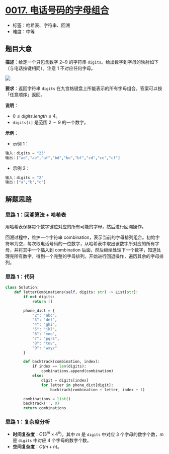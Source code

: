 # [0017. 电话号码的字母组合](https://leetcode.cn/problems/letter-combinations-of-a-phone-number/)

- 标签：哈希表、字符串、回溯
- 难度：中等

## 题目大意

**描述**：给定一个只包含数字 2~9 的字符串 `digits`。给出数字到字母的映射如下（与电话按键相同）。注意 $1$ 不对应任何字母。

![](https://assets.leetcode-cn.com/aliyun-lc-upload/original_images/17_telephone_keypad.png)

**要求**：返回字符串 `digits` 在九宫格键盘上所能表示的所有字母组合。答案可以按 「任意顺序」返回。

**说明**：

- $0 \le digits.length \le 4$。
- `digits[i]` 是范围 $2 \sim 9$ 的一个数字。

**示例**：

- 示例 1：

```Python
输入：digits = "23"
输出：["ad","ae","af","bd","be","bf","cd","ce","cf"]
```

- 示例 2：

```Python
输入：digits = "2"
输出：["a","b","c"]
```

## 解题思路

### 思路 1：回溯算法 + 哈希表

用哈希表保存每个数字键位对应的所有可能的字母，然后进行回溯操作。

回溯过程中，维护一个字符串 combination，表示当前的字母排列组合。初始字符串为空，每次取电话号码的一位数字，从哈希表中取出该数字所对应的所有字母，并将其中一个插入到 combination 后面，然后继续处理下一个数字，知道处理完所有数字，得到一个完整的字母排列。开始进行回退操作，遍历其余的字母排列。

### 思路 1：代码

```Python
class Solution:
    def letterCombinations(self, digits: str) -> List[str]:
        if not digits:
            return []

        phone_dict = {
            "2": "abc",
            "3": "def",
            "4": "ghi",
            "5": "jkl",
            "6": "mno",
            "7": "pqrs",
            "8": "tuv",
            "9": "wxyz"
        }

        def backtrack(combination, index):
            if index == len(digits):
                combinations.append(combination)
            else:
                digit = digits[index]
                for letter in phone_dict[digit]:
                    backtrack(combination + letter, index + 1)

        combinations = list()
        backtrack('', 0)
        return combinations
```

### 思路 1：复杂度分析

- **时间复杂度**：$O(3^m \times 4^n)$，其中 $m$ 是 `digits` 中对应 $3$ 个字母的数字个数，$m$ 是  `digits` 中对应 $4$ 个字母的数字个数。
- **空间复杂度**：$O(m + n)$。

